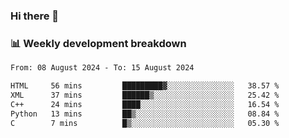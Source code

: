 ### Hi there 👋

### 📊 Weekly development breakdown
<!--START_SECTION:waka-->

```txt
From: 08 August 2024 - To: 15 August 2024

HTML     56 mins         █████████▓░░░░░░░░░░░░░░░   38.57 %
XML      37 mins         ██████▒░░░░░░░░░░░░░░░░░░   25.42 %
C++      24 mins         ████░░░░░░░░░░░░░░░░░░░░░   16.54 %
Python   13 mins         ██▒░░░░░░░░░░░░░░░░░░░░░░   08.84 %
C        7 mins          █▒░░░░░░░░░░░░░░░░░░░░░░░   05.30 %
```

<!--END_SECTION:waka-->
